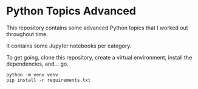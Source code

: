 # Python Topics Advanced

This repository contains some advanced Python topics that I worked out throughout time. 

It contains some Jupyter notebooks per category.

To get going, clone this repository, create a virtual environment, install the dependencies, and... go.
```
python -m venv venv
pip install -r requirements.txt
```





<!--stackedit_data:
eyJoaXN0b3J5IjpbNjAzNjY3OTg0XX0=
-->